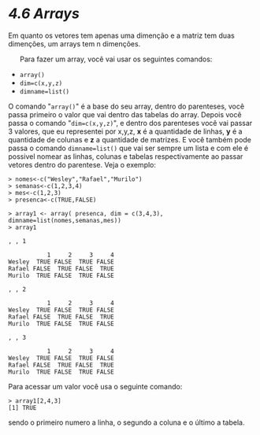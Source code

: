 <h1><b><i>4.6 Arrays</i></b></h1>
<p>Em quanto os vetores tem apenas uma dimenção e a matriz tem duas dimenções, um arrays tem n dimenções.</p>

<ul>
    <p>Para fazer um array, você vai usar os seguintes comandos:</p>
    <li><code>array()</code></li>
    <li><code>dim=c(x,y,z)</code></li>
    <li><code>dimname=list()</code></li>
</ul>
<p>O comando "<code>array()</code>" é a base do seu array, dentro do parenteses, você passa primeiro o valor que vai dentro das tabelas do array. Depois você passa o comando "<code>dim=c(x,y,z)</code>", e dentro dos parenteses você vai passar 3 valores, que eu representei por x,y,z, <b>x</b> é a quantidade de linhas, <b>y</b> é a quantidade de colunas e <b>z</b> a quantidade de matrizes. E você também pode passa o comando <code>dimname=list()</code> que vai ser sempre um lista e com ele é possivel nomear as linhas, colunas e tabelas respectivamente ao passar vetores dentro do parentese. Veja o exemplo:</p>

    > nomes<-c("Wesley","Rafael","Murilo")
    > semanas<-c(1,2,3,4)
    > mes<-c(1,2,3)
    > presenca<-c(TRUE,FALSE)

    > array1 <- array( presenca, dim = c(3,4,3), dimname=list(nomes,semanas,mes))
    > array1

    , , 1

               1     2     3     4
    Wesley  TRUE FALSE  TRUE FALSE
    Rafael FALSE  TRUE FALSE  TRUE
    Murilo  TRUE FALSE  TRUE FALSE

    , , 2

               1     2     3     4
    Wesley  TRUE FALSE  TRUE FALSE
    Rafael FALSE  TRUE FALSE  TRUE
    Murilo  TRUE FALSE  TRUE FALSE

    , , 3

               1     2     3     4
    Wesley  TRUE FALSE  TRUE FALSE
    Rafael FALSE  TRUE FALSE  TRUE
    Murilo  TRUE FALSE  TRUE FALSE

<p>Para acessar um valor você usa o seguinte comando:</p>

    > array1[2,4,3]
    [1] TRUE

<p>sendo o primeiro numero a linha, o segundo a coluna e o último a tabela.</p>